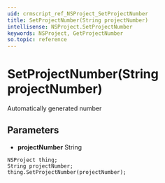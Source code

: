 ```yaml
---
uid: crmscript_ref_NSProject_SetProjectNumber
title: SetProjectNumber(String projectNumber)
intellisense: NSProject.SetProjectNumber
keywords: NSProject, GetProjectNumber
so.topic: reference
---
```


# SetProjectNumber(String projectNumber)

Automatically generated number

## Parameters

* **projectNumber** String

```crmscript
NSProject thing;
String projectNumber;
thing.SetProjectNumber(projectNumber);
```


